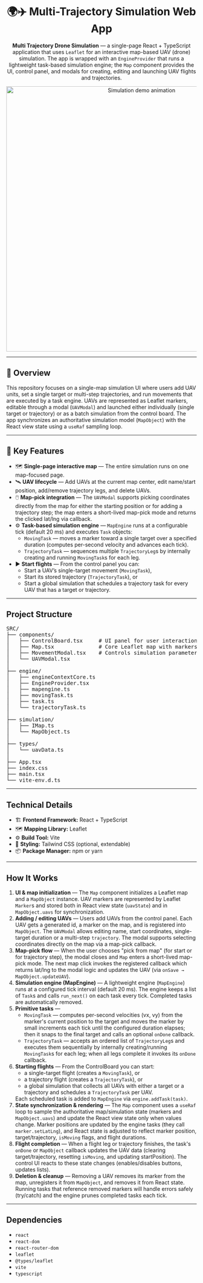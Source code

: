 <h1 align="center">🌍✈️ Multi-Trajectory Simulation Web App</h1>

<p align="center">
  <strong>Multi Trajectory Drone Simulation</strong> — a single-page React + TypeScript application that uses <code>Leaflet</code> for an interactive map-based UAV (drone) simulation. The app is wrapped with an <code>EngineProvider</code> that runs a lightweight task-based simulation engine; the <code>Map</code> component provides the UI, control panel, and modals for creating, editing and launching UAV flights and trajectories.
</p>

<p align="center">
  <img src="docs/demo.gif" width="700" alt="Simulation demo animation"/>
</p>

---

<h2>🚀 Overview</h2>

<p>
This repository focuses on a single-map simulation UI where users add UAV units, set a single target or multi-step trajectories, and run movements that are executed by a task engine. UAVs are represented as Leaflet markers, editable through a modal (<code>UAVModal</code>) and launched either individually (single target or trajectory) or as a batch simulation from the control board. The app synchronizes an authoritative simulation model (<code>MapObject</code>) with the React view state using a <code>useRaf</code> sampling loop.
</p>

---

<h2>🧩 Key Features</h2>

<ul>
  <li>🗺️ <strong>Single-page interactive map</strong> — The entire simulation runs on one map-focused page.</li>

  <li>🛰️ <strong>UAV lifecycle</strong> — Add UAVs at the current map center, edit name/start position, add/remove trajectory legs, and delete UAVs.</li>

  <li>🖱️ <strong>Map-pick integration</strong> — The <code>UAVModal</code> supports picking coordinates directly from the map for either the starting position or for adding a trajectory step; the map enters a short-lived map-pick mode and returns the clicked lat/lng via callback.</li>

  <li>⚙️ <strong>Task-based simulation engine</strong> — <code>MapEngine</code> runs at a configurable tick (default 20 ms) and executes <code>Task</code> objects:
    <ul>
      <li><code>MovingTask</code> — moves a marker toward a single target over a specified duration (computes per-second velocity and advances each tick).</li>
      <li><code>TrajectoryTask</code> — sequences multiple <code>TrajectoryLeg</code>s by internally creating and running <code>MovingTask</code>s for each leg.</li>
    </ul>
  </li>

  <li>▶️ <strong>Start flights</strong> — From the control panel you can:
    <ul>
      <li>Start a UAV’s single-target movement (<code>MovingTask</code>),</li>
      <li>Start its stored trajectory (<code>TrajectoryTask</code>), or</li>
      <li>Start a global simulation that schedules a trajectory task for every UAV that has a target or trajectory.</li>
    </ul>
  </li>

</ul>

---

<h2>Project Structure</h2>

<pre>
SRC/
├── components/
│   ├── ControlBoard.tsx     # UI panel for user interaction and data input
│   ├── Map.tsx              # Core Leaflet map with markers and layers
│   ├── MovementModal.tsx    # Controls simulation parameters and playback
│   └── UAVModal.tsx
│ 
├── engine/
│   ├── engineContextCore.ts
│   ├── EngineProvider.tsx
│   ├── mapengine.ts
│   ├── movingTask.ts
│   ├── task.ts
│   └── trajectoryTask.ts
│
├── simulation/
│   ├── IMap.ts
│   └── MapObject.ts
│
├── types/
│   └── uavData.ts
│
├── App.tsx
├── index.css
├── main.tsx
└── vite-env.d.ts
</pre>

---

<h2>Technical Details</h2>

<ul>
  <li>🏗️ <strong>Frontend Framework:</strong> React + TypeScript</li>
  <li>🗺️ <strong>Mapping Library:</strong> Leaflet</li>
  <li>⚙️ <strong>Build Tool:</strong> Vite</li>
  <li>🎨 <strong>Styling:</strong> Tailwind CSS (optional, extendable)</li>
  <li>📦 <strong>Package Manager:</strong> npm or yarn</li>
</ul>

---


<h2>How It Works</h2>

<ol>
  <li>
    <strong>UI & map initialization</strong> — The <code>Map</code> component initializes a Leaflet map and a <code>MapObject</code> instance. UAV markers are represented by Leaflet <code>Marker</code>s and stored both in React view state (<code>uavState</code>) and in <code>MapObject.uavs</code> for synchronization.
  </li>

  <li>
    <strong>Adding / editing UAVs</strong> — Users add UAVs from the control panel. Each UAV gets a generated id, a marker on the map, and is registered into <code>MapObject</code>. The <code>UAVModal</code> allows editing name, start coordinates, single-target duration or a multi-step <code>trajectory</code>. The modal supports selecting coordinates directly on the map via a map-pick callback.
  </li>

  <li>
    <strong>Map-pick flow</strong> — When the user chooses "pick from map" (for start or for trajectory step), the modal closes and <code>Map</code> enters a short-lived map-pick mode. The next map click invokes the registered callback which returns lat/lng to the modal logic and updates the UAV (via <code>onSave → MapObject.updateUAV</code>).
  </li>

  <li>
    <strong>Simulation engine (MapEngine)</strong> — A lightweight engine (<code>MapEngine</code>) runs at a configured tick interval (default 20 ms). The engine keeps a list of <code>Task</code>s and calls <code>run_next()</code> on each task every tick. Completed tasks are automatically removed.
  </li>

  <li>
    <strong>Primitive tasks</strong> —
    <ul>
      <li><code>MovingTask</code> — computes per-second velocities (vx, vy) from the marker's current position to the target and moves the marker by small increments each tick until the configured duration elapses; then it snaps to the final target and calls an optional <code>onDone</code> callback.</li>
      <li><code>TrajectoryTask</code> — accepts an ordered list of <code>TrajectoryLeg</code>s and executes them sequentially by internally creating/running <code>MovingTask</code>s for each leg; when all legs complete it invokes its <code>onDone</code> callback.</li>
    </ul>
  </li>

  <li>
    <strong>Starting flights</strong> — From the ControlBoard you can start:
    <ul>
      <li>a single-target flight (creates a <code>MovingTask</code>), or</li>
      <li>a trajectory flight (creates a <code>TrajectoryTask</code>), or</li>
      <li>a global simulation that collects all UAVs with either a target or a trajectory and schedules a <code>TrajectoryTask</code> per UAV.</li>
    </ul>
    Each scheduled task is added to <code>MapEngine</code> via <code>engine.addTask(task)</code>.
  </li>

  <li>
    <strong>State synchronization & rendering</strong> — The <code>Map</code> component uses a <code>useRaf</code> loop to sample the authoritative map/simulation state (markers and <code>MapObject.uavs</code>) and update the React view state only when values change. Marker positions are updated by the engine tasks (they call <code>marker.setLatLng</code>), and React state is adjusted to reflect marker position, target/trajectory, <code>isMoving</code> flags, and flight durations.
  </li>

  <li>
    <strong>Flight completion</strong> — When a flight leg or trajectory finishes, the task's <code>onDone</code> or <code>MapObject</code> callback updates the UAV data (clearing target/trajectory, resetting <code>isMoving</code>, and updating startPosition). The control UI reacts to these state changes (enables/disables buttons, updates lists).
  </li>

  <li>
    <strong>Deletion & cleanup</strong> — Removing a UAV removes its marker from the map, unregisters it from <code>MapObject</code>, and removes it from React state. Running tasks that reference removed markers will handle errors safely (try/catch) and the engine prunes completed tasks each tick.
  </li>
</ol>


---


<h2>Dependencies</h2>

<ul>
  <li><code>react</code></li>
  <li><code>react-dom</code></li>
  <li><code>react-router-dom</code></li>
  <li><code>leaflet</code></li>
  <li><code>@types/leaflet</code></li>
  <li><code>vite</code></li>
  <li><code>typescript</code></li>
</ul>

